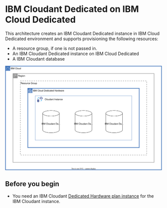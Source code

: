 # IBM Cloudant Dedicated on IBM Cloud Dedicated

This architecture creates an IBM Cloudant Dedicated instance in IBM Cloud Dedicated environment and supports provisioning the following resources:

- A resource group, if one is not passed in.
- An IBM Cloudant Dedicated instance on IBM Cloud Dedicated
- A IBM Cloudant database

![dedicated-cloudant](https://raw.githubusercontent.com/terraform-ibm-modules/terraform-ibm-cloudant/main/reference-architecture/dedicated_cloudant.svg)

## Before you begin

* You need an IBM Cloudant [Dedicated Hardware plan instance](https://cloud.ibm.com/docs/Cloudant?topic=Cloudant-ibm-cloud-dedicated) for the IBM Cloudant instance.
